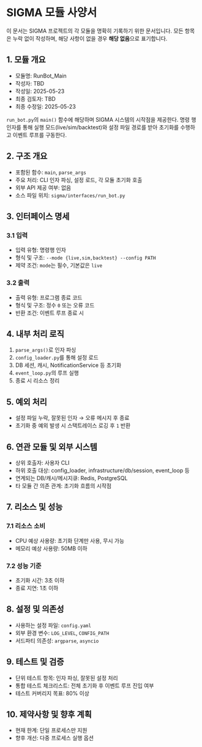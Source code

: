 # SIGMA 모듈 사양서

이 문서는 SIGMA 프로젝트의 각 모듈을 명확히 기록하기 위한 문서입니다. 모든 항목은 누락 없이 작성하며, 해당 사항이 없을 경우 **해당 없음**으로 표기합니다.

## 1. 모듈 개요
* 모듈명: RunBot_Main
* 작성자: TBD
* 작성일: 2025-05-23
* 최종 검토자: TBD
* 최종 수정일: 2025-05-23

`run_bot.py`의 `main()` 함수에 해당하며 SIGMA 시스템의 시작점을 제공한다. 명령
행 인자를 통해 실행 모드(live/sim/backtest)와 설정 파일 경로를 받아 초기화를
수행하고 이벤트 루프를 구동한다.

## 2. 구조 개요
* 포함된 함수: `main`, `parse_args`
* 주요 처리: CLI 인자 파싱, 설정 로드, 각 모듈 초기화 호출
* 외부 API 제공 여부: 없음
* 소스 파일 위치: `sigma/interfaces/run_bot.py`

## 3. 인터페이스 명세
### 3.1 입력
* 입력 유형: 명령행 인자
* 형식 및 구조: `--mode {live,sim,backtest} --config PATH`
* 제약 조건: `mode`는 필수, 기본값은 `live`

### 3.2 출력
* 출력 유형: 프로그램 종료 코드
* 형식 및 구조: 정수 `0` 또는 오류 코드
* 반환 조건: 이벤트 루프 종료 시

## 4. 내부 처리 로직
1. `parse_args()`로 인자 파싱
2. `config_loader.py`를 통해 설정 로드
3. DB 세션, 캐시, NotificationService 등 초기화
4. `event_loop.py`의 루프 실행
5. 종료 시 리소스 정리

## 5. 예외 처리
* 설정 파일 누락, 잘못된 인자 → 오류 메시지 후 종료
* 초기화 중 예외 발생 시 스택트레이스 로깅 후 `1` 반환

## 6. 연관 모듈 및 외부 시스템
* 상위 호출자: 사용자 CLI
* 하위 호출 대상: config_loader, infrastructure/db/session, event_loop 등
* 연계되는 DB/캐시/메시지큐: Redis, PostgreSQL
* 타 모듈 간 의존 관계: 초기화 흐름의 시작점

## 7. 리소스 및 성능
### 7.1 리소스 소비
* CPU 예상 사용량: 초기화 단계만 사용, 무시 가능
* 메모리 예상 사용량: 50MB 이하

### 7.2 성능 기준
* 초기화 시간: 3초 이하
* 종료 지연: 1초 이하

## 8. 설정 및 의존성
* 사용하는 설정 파일: `config.yaml`
* 외부 환경 변수: `LOG_LEVEL`, `CONFIG_PATH`
* 서드파티 의존성: `argparse`, `asyncio`

## 9. 테스트 및 검증
* 단위 테스트 항목: 인자 파싱, 잘못된 설정 처리
* 통합 테스트 체크리스트: 전체 초기화 후 이벤트 루프 진입 여부
* 테스트 커버리지 목표: 80% 이상

## 10. 제약사항 및 향후 계획
* 현재 한계: 단일 프로세스만 지원
* 향후 개선: 다중 프로세스 실행 옵션
